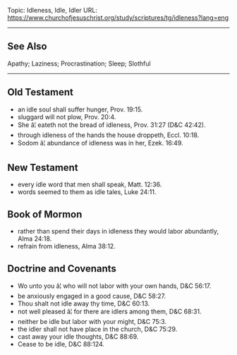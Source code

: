 Topic: Idleness, Idle, Idler
URL: https://www.churchofjesuschrist.org/study/scriptures/tg/idleness?lang=eng

---

## See Also

Apathy; Laziness; Procrastination; Sleep; Slothful

---

## Old Testament

- an idle soul shall suffer hunger, Prov. 19:15.
- sluggard will not plow, Prov. 20:4.
- She â¦ eateth not the bread of idleness, Prov. 31:27 (D&C 42:42).
- through idleness of the hands the house droppeth, Eccl. 10:18.
- Sodom â¦ abundance of idleness was in her, Ezek. 16:49.

## New Testament

- every idle word that men shall speak, Matt. 12:36.
- words seemed to them as idle tales, Luke 24:11.

## Book of Mormon

- rather than spend their days in idleness they would labor abundantly, Alma 24:18.
- refrain from idleness, Alma 38:12.

## Doctrine and Covenants

- Wo unto you â¦ who will not labor with your own hands, D&C 56:17.
- be anxiously engaged in a good cause, D&C 58:27.
- Thou shalt not idle away thy time, D&C 60:13.
- not well pleased â¦ for there are idlers among them, D&C 68:31.
- neither be idle but labor with your might, D&C 75:3.
- the idler shall not have place in the church, D&C 75:29.
- cast away your idle thoughts, D&C 88:69.
- Cease to be idle, D&C 88:124.

